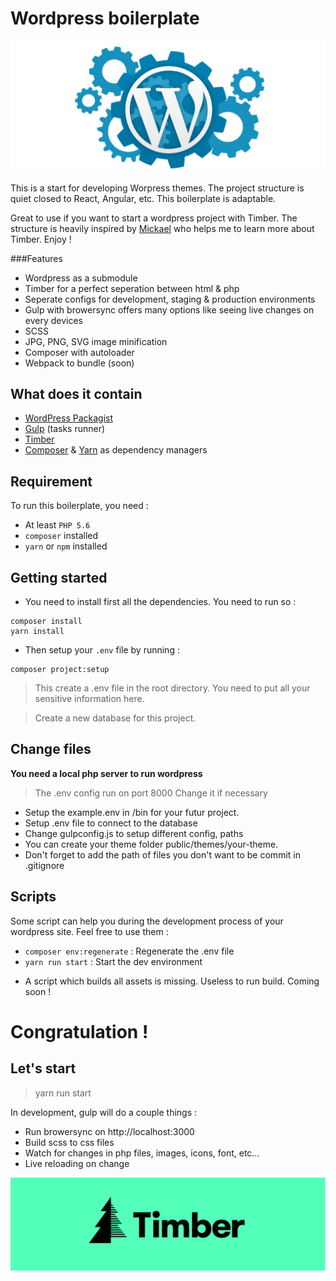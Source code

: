 #           Wordpress boilerplate

![GitHub Logo](/images/wordpress-i.png)


This is a start for developing Worpress themes. The project structure is quiet closed to React, Angular, etc. This boilerplate is adaptable.

Great to use if you want to start a wordpress project with Timber. The structure is heavily inspired by [Mickael](https://github.com/mickaelzhang) who helps me  to learn more about Timber. Enjoy !

###Features

* Wordpress as a submodule
* Timber for a perfect seperation between html & php
* Seperate configs for development, staging & production environments
* Gulp with browersync offers many options like seeing live changes on every devices
* SCSS
* JPG, PNG, SVG image minification
* Composer with autoloader
* Webpack to bundle (soon)


## What does it contain
* [WordPress Packagist](https://wpackagist.org)
* [Gulp](https://gulpjs.com/) (tasks runner)
* [Timber](https://upstatement.com/timber/)
* [Composer](https://getcomposer.org/) & [Yarn](https://yarnpkg.com/lang/en/) as dependency managers

## Requirement
To run this boilerplate, you need :
* At least `PHP 5.6`
* `composer` installed
* `yarn` or `npm` installed

## Getting started
- You need to install first all the dependencies.
You need to run so :
```
composer install
yarn install
```

- Then setup your `.env` file by running :

```
composer project:setup
```

> This create a .env file in the root directory. You need to put all your sensitive information here.

> Create a new database for this project.

## Change files

**You need a local php server to run wordpress**
>The .env config run on port 8000
>Change it if necessary

* Setup the example.env in /bin for your futur project. 
* Setup .env file to connect to the database
* Change gulpconfig.js to setup different config, paths
* You can create your theme folder public/themes/your-theme.
* Don't forget to add the path of files you don't want to be commit in .gitignore 

## Scripts
Some script can help you during the development process of your wordpress site.
Feel free to use them :

* `composer env:regenerate` : Regenerate the .env file
* `yarn run start` : Start the dev environment

- A script which builds all assets is missing. Useless to run build. Coming soon ! 

# Congratulation !

## Let's start 
>yarn run start

In development, gulp will do a couple things : 

* Run browersync on http://localhost:3000 
* Build scss to css files
* Watch for changes in php files, images, icons, font, etc...
* Live reloading on change

![GitHub Logo](/images/timberw.png)
